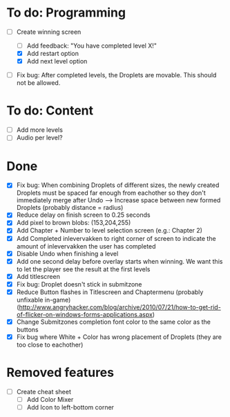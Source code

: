 # To do: Programming
- [ ] Create winning screen
    - [ ] Add feedback: "You have completed level X!"
    - [X] Add restart option
    - [X] Add next level option
- [ ] Fix bug: After completed levels, the Droplets are movable. This should not be allowed.


# To do: Content
- [ ] Add more levels
- [ ] Audio per level?

# Done
- [X] Fix bug: When combining Droplets of different sizes, the newly created Droplets must be spaced far enough from eachother so they don't immediately merge after Undo --> Increase space between new formed Droplets (probably distance = radius)
- [X] Reduce delay on finish screen to 0.25 seconds
- [X] Add pixel to brown blobs: (153,204,255)
- [X] Add Chapter + Number to level selection screen (e.g.: Chapter 2)
- [X] Add Completed inlevervakken to right corner of screen to indicate the amount of inlevervakken the user has completed
- [X] Disable Undo when finishing a level
- [X] Add one second delay before overlay starts when winning. We want this to let the player see the result at the first levels
- [X] Add titlescreen
- [X] Fix bug: Droplet doesn't stick in submitzone
- [X] Reduce Button flashes in Titlescreen and Chaptermenu (probably unfixable in-game) (http://www.angryhacker.com/blog/archive/2010/07/21/how-to-get-rid-of-flicker-on-windows-forms-applications.aspx)
- [X] Change Submitzones completion font color to the same color as the buttons
- [X] Fix bug where White + Color has wrong placement of Droplets (they are too close to eachother)

# Removed features
- [ ] Create cheat sheet
    - [ ] Add Color Mixer
    - [ ] Add Icon to left-bottom corner
